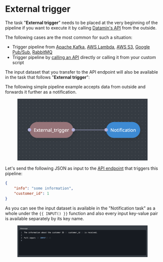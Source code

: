 # External trigger

The task "**External trigger**" needs to be placed at the very beginning of the pipeline if you want to execute it by calling [Datamin's API](../../api/api-endpoints.md#run-pipeline) from the outside.

The following cases are the most common for such a situation:

* Trigger pipeline from [Apache Kafka](../../integrations/library-of-integrations/apache-kafka.md), [AWS Lambda](../../integrations/library-of-integrations/aws-lambda.md), [AWS S3](../../integrations/library-of-integrations/aws-s3.md), [Google Pub/Sub](../../integrations/library-of-integrations/google-pub-sub.md), [RabbitMQ](../../integrations/library-of-integrations/rabbitmq.md)
* Trigger pipeline by [calling an API](../../api/api-endpoints.md#run-pipeline) directly or calling it from your custom script

The input dataset that you transfer to the API endpoint will also be available in the task that follows "**External trigger**":

The following simple pipeline example accepts data from outside and forwards it further as a notification.

<figure><img src="../../.gitbook/assets/Screenshot 2024-04-29 at 15.00.46.png" alt=""><figcaption></figcaption></figure>

Let's send the following JSON as input to the [API endpoint](../../api/api-endpoints.md#run-pipeline) that triggers this pipeline:

```json
{
    "info": "some information",
    "customer_id": 1
}
```

As you can see the input dataset is available in the "Notification task" as a whole under the `{{ INPUT() }}` function and also every input key-value pair is available separately by its key name.

<figure><img src="../../.gitbook/assets/Screenshot 2024-04-29 at 15.01.03.png" alt=""><figcaption></figcaption></figure>
